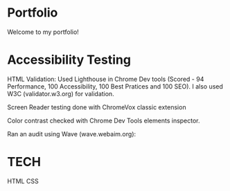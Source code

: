 # Portfolio
Welcome to my portfolio!


# Accessibility Testing

HTML Validation: Used Lighthouse in Chrome Dev tools (Scored -  94 Performance, 100 Accessibility, 100 Best Pratices and 100 SEO).
I also used W3C (validator.w3.org) for validation.

Screen Reader testing done with ChromeVox classic extension

Color contrast checked with Chrome Dev Tools elements inspector.

Ran an audit using Wave (wave.webaim.org): 

# TECH

HTML
CSS
